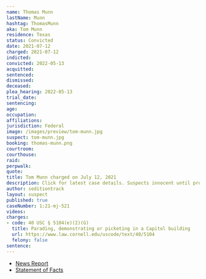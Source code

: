 ```yaml
---
name: Thomas Munn
lastName: Munn
hashtag: ThomasMunn
aka: Tom Munn
residence: Texas
status: Convicted
date: 2021-07-12
charged: 2021-07-12
indicted:
convicted: 2022-05-13
acquitted:
sentenced:
dismissed:
deceased:
plea_hearing: 2022-05-13
trial_date:
sentencing:
age:
occupation:
affiliations:
jurisdiction: Federal
image: /images/preview/tom-munn.jpg
suspect: tom-munn.jpg
booking: thomas-munn.png
courtroom:
courthouse:
raid:
perpwalk:
quote:
title: Tom Munn charged on July 12, 2021
description: Click for latest case details. Suspects innocent until proven guilty.
author: seditiontrack
layout: suspect
published: true
caseNumber: 1:21-mj-521
videos:
charges:
- code: 40 USC § 5104(e)(2)(G)
  title: Parading, demonstrating or picketing in a Capitol building
  url: https://www.law.cornell.edu/uscode/text/40/5104
  felony: false
sentence:
---
```

- [News Report](https://www.cnn.com/2021/07/13/politics/munn-family-texas-us-capitol)
- [Statement of Facts](https://www.justice.gov/usao-dc/case-multi-defendant/file/1412331/download)
